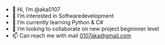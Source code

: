 - 👋 Hi, I’m @aka0107
- 👀 I’m interested in Softwaredevelopment
- 🌱 I’m currently learning Python & C#
- 💞️ I’m looking to collaborate on new project beginnner level
- 📫 Can reach me with mail 0107aka@gmail.com

<!---
aka0107/aka0107 is a ✨ special ✨ repository because its `README.md` (this file) appears on your GitHub profile.
You can click the Preview link to take a look at your changes.
--->
